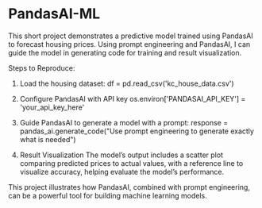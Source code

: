 # PandasAI-ML
This short project demonstrates a predictive model trained using PandasAI to forecast housing prices. Using prompt engineering and PandasAI, I can guide the model in generating code for training and result visualization.

Steps to Reproduce:

1. Load the housing dataset:
df = pd.read_csv('kc_house_data.csv')

2. Configure PandasAI with API key
os.environ['PANDASAI_API_KEY'] = 'your_api_key_here'

3. Guide PandasAI to generate a model with a prompt:
response = pandas_ai.generate_code("Use prompt engineering to generate exactly what is needed")

4. Result Visualization
The model’s output includes a scatter plot comparing predicted prices to actual values, with a reference line to visualize accuracy, helping evaluate the model’s performance.

This project illustrates how PandasAI, combined with prompt engineering, can be a powerful tool for building machine learning models.
